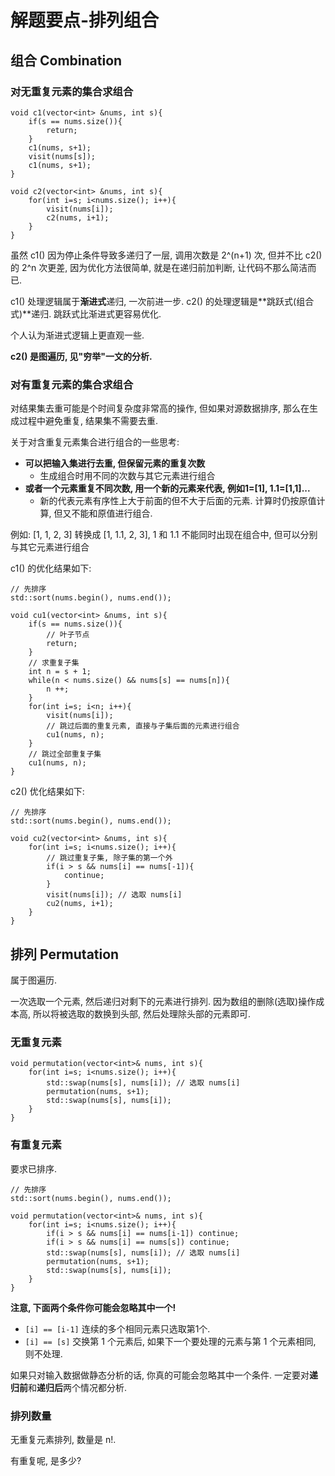 # 解题要点-排列组合

## 组合 Combination

### 对无重复元素的集合求组合

	void c1(vector<int> &nums, int s){
		if(s == nums.size()){
			return;
		}   
		c1(nums, s+1);
		visit(nums[s]);
		c1(nums, s+1);
	}

	void c2(vector<int> &nums, int s){
		for(int i=s; i<nums.size(); i++){
			visit(nums[i]);
			c2(nums, i+1);
		}   
	}

虽然 c1() 因为停止条件导致多递归了一层, 调用次数是 2^(n+1) 次, 但并不比 c2() 的 2^n 次更差, 因为优化方法很简单, 就是在递归前加判断, 让代码不那么简洁而已.

c1() 处理逻辑属于**渐进式**递归, 一次前进一步. c2() 的处理逻辑是**跳跃式(组合式)**递归. 跳跃式比渐进式更容易优化.

个人认为渐进式逻辑上更直观一些.

**c2() 是图遍历, 见"穷举"一文的分析.**

### 对有重复元素的集合求组合

对结果集去重可能是个时间复杂度非常高的操作, 但如果对源数据排序, 那么在生成过程中避免重复, 结果集不需要去重.

关于对含重复元素集合进行组合的一些思考:

* **可以把输入集进行去重, 但保留元素的重复次数**
	* 生成组合时用不同的次数与其它元素进行组合
* **或者一个元素重复不同次数, 用一个新的元素来代表, 例如1=[1], 1.1=[1,1]...**
	* 新的代表元素有序性上大于前面的但不大于后面的元素. 计算时仍按原值计算, 但又不能和原值进行组合.

例如: [1, 1, 2, 3] 转换成 [1, 1.1, 2, 3], 1 和 1.1 不能同时出现在组合中, 但可以分别与其它元素进行组合

c1() 的优化结果如下:

	// 先排序
	std::sort(nums.begin(), nums.end());

	void cu1(vector<int> &nums, int s){
		if(s == nums.size()){
			// 叶子节点 
			return;
		}
		// 求重复子集
		int n = s + 1;
		while(n < nums.size() && nums[s] == nums[n]){
			n ++; 
		}
		for(int i=s; i<n; i++){
			visit(nums[i]);
			// 跳过后面的重复元素, 直接与子集后面的元素进行组合
			cu1(nums, n);
		}   
		// 跳过全部重复子集
		cu1(nums, n);
	}

c2() 优化结果如下:

	// 先排序
	std::sort(nums.begin(), nums.end());

	void cu2(vector<int> &nums, int s){
		for(int i=s; i<nums.size(); i++){
			// 跳过重复子集, 除子集的第一个外
			if(i > s && nums[i] == nums[-1]){
				continue;
			}
			visit(nums[i]); // 选取 nums[i]
			cu2(nums, i+1);
		}
	}

## 排列 Permutation

属于图遍历.

一次选取一个元素, 然后递归对剩下的元素进行排列. 因为数组的删除(选取)操作成本高, 所以将被选取的数换到头部, 然后处理除头部的元素即可.

### 无重复元素

	void permutation(vector<int>& nums, int s){
		for(int i=s; i<nums.size(); i++){
			std::swap(nums[s], nums[i]); // 选取 nums[i]
			permutation(nums, s+1);
			std::swap(nums[s], nums[i]);
		}
	}

### 有重复元素

要求已排序.

	// 先排序
	std::sort(nums.begin(), nums.end());
	
	void permutation(vector<int>& nums, int s){
		for(int i=s; i<nums.size(); i++){
			if(i > s && nums[i] == nums[i-1]) continue;
			if(i > s && nums[i] == nums[s]) continue;
			std::swap(nums[s], nums[i]); // 选取 nums[i]
			permutation(nums, s+1);
			std::swap(nums[s], nums[i]);
		}
	}

**注意, 下面两个条件你可能会忽略其中一个!**

* `[i] == [i-1]` 连续的多个相同元素只选取第1个.
* `[i] == [s]` 交换第 1 个元素后, 如果下一个要处理的元素与第 1 个元素相同, 则不处理.

如果只对输入数据做静态分析的话, 你真的可能会忽略其中一个条件. 一定要对**递归前**和**递归后**两个情况都分析. 

### 排列数量

无重复元素排列, 数量是 n!.

有重复呢, 是多少?

